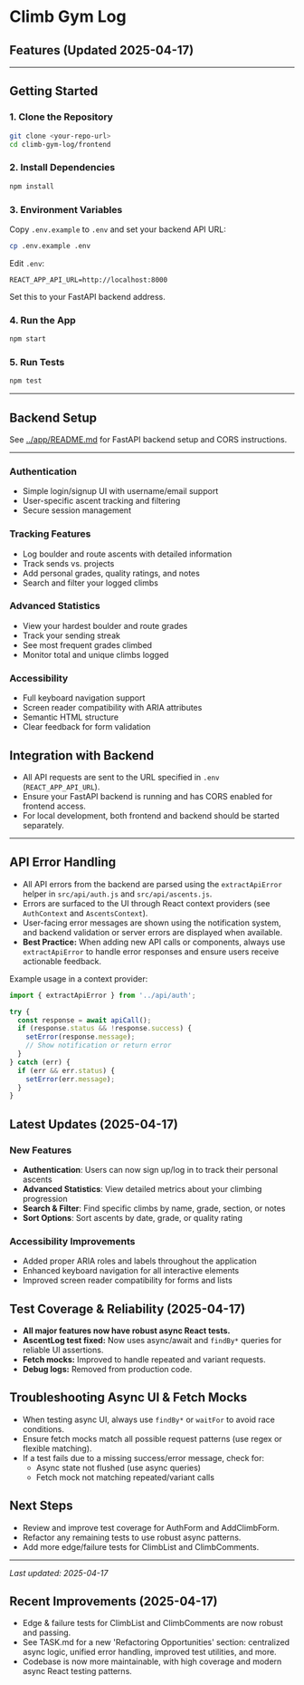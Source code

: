# Climb Gym Log

## Features (Updated 2025-04-17)

---

## Getting Started

### 1. Clone the Repository
```sh
git clone <your-repo-url>
cd climb-gym-log/frontend
```

### 2. Install Dependencies
```sh
npm install
```

### 3. Environment Variables
Copy `.env.example` to `.env` and set your backend API URL:
```sh
cp .env.example .env
```
Edit `.env`:
```
REACT_APP_API_URL=http://localhost:8000
```
Set this to your FastAPI backend address.

### 4. Run the App
```sh
npm start
```

### 5. Run Tests
```sh
npm test
```

---

## Backend Setup
See [../app/README.md](../app/README.md) for FastAPI backend setup and CORS instructions.

---

### Authentication
- Simple login/signup UI with username/email support
- User-specific ascent tracking and filtering
- Secure session management

### Tracking Features
- Log boulder and route ascents with detailed information
- Track sends vs. projects
- Add personal grades, quality ratings, and notes
- Search and filter your logged climbs

### Advanced Statistics
- View your hardest boulder and route grades
- Track your sending streak
- See most frequent grades climbed
- Monitor total and unique climbs logged

### Accessibility
- Full keyboard navigation support
- Screen reader compatibility with ARIA attributes
- Semantic HTML structure
- Clear feedback for form validation


## Integration with Backend

- All API requests are sent to the URL specified in `.env` (`REACT_APP_API_URL`).
- Ensure your FastAPI backend is running and has CORS enabled for frontend access.
- For local development, both frontend and backend should be started separately.

---

## API Error Handling

- All API errors from the backend are parsed using the `extractApiError` helper in `src/api/auth.js` and `src/api/ascents.js`.
- Errors are surfaced to the UI through React context providers (see `AuthContext` and `AscentsContext`).
- User-facing error messages are shown using the notification system, and backend validation or server errors are displayed when available.
- **Best Practice:** When adding new API calls or components, always use `extractApiError` to handle error responses and ensure users receive actionable feedback.

Example usage in a context provider:
```js
import { extractApiError } from '../api/auth';

try {
  const response = await apiCall();
  if (response.status && !response.success) {
    setError(response.message);
    // Show notification or return error
  }
} catch (err) {
  if (err && err.status) {
    setError(err.message);
  }
}
```

## Latest Updates (2025-04-17)

### New Features
- **Authentication**: Users can now sign up/log in to track their personal ascents
- **Advanced Statistics**: View detailed metrics about your climbing progression
- **Search & Filter**: Find specific climbs by name, grade, section, or notes
- **Sort Options**: Sort ascents by date, grade, or quality rating

### Accessibility Improvements
- Added proper ARIA roles and labels throughout the application
- Enhanced keyboard navigation for all interactive elements
- Improved screen reader compatibility for forms and lists

## Test Coverage & Reliability (2025-04-17)
- **All major features now have robust async React tests.**
- **AscentLog test fixed:** Now uses async/await and `findBy*` queries for reliable UI assertions.
- **Fetch mocks:** Improved to handle repeated and variant requests.
- **Debug logs:** Removed from production code.

## Troubleshooting Async UI & Fetch Mocks
- When testing async UI, always use `findBy*` or `waitFor` to avoid race conditions.
- Ensure fetch mocks match all possible request patterns (use regex or flexible matching).
- If a test fails due to a missing success/error message, check for:
  - Async state not flushed (use async queries)
  - Fetch mock not matching repeated/variant calls

## Next Steps
- Review and improve test coverage for AuthForm and AddClimbForm.
- Refactor any remaining tests to use robust async patterns.
- Add more edge/failure tests for ClimbList and ClimbComments.

---
*Last updated: 2025-04-17*

## Recent Improvements (2025-04-17)
- Edge & failure tests for ClimbList and ClimbComments are now robust and passing.
- See TASK.md for a new 'Refactoring Opportunities' section: centralized async logic, unified error handling, improved test utilities, and more.
- Codebase is now more maintainable, with high coverage and modern async React testing patterns.

